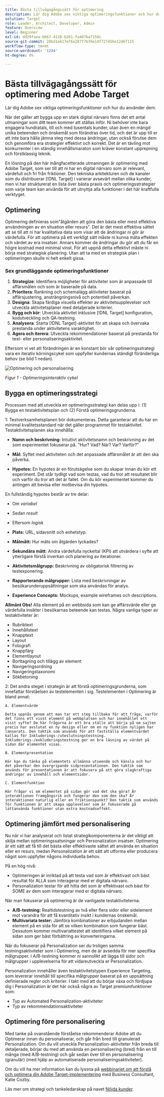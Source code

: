 ```yaml
---
title: Bästa tillvägagångssätt för optimering
description: Lär dig Adobe sex viktiga optimeringsfunktioner och hur du använder dem.
solution: Target
role: Leader, Architect, Developer, Admin
feature: Overview
level: Beginner
exl-id: dd29faea-bb67-4128-b261-fa407ba7158c
source-git-commit: 20bd1eb17ef6e287f7b76e14f727456e12d6f115
workflow-type: tm+mt
source-wordcount: '1244'
ht-degree: 0%

---
```


# Bästa tillvägagångssätt för optimering med Adobe Target

Lär dig Adobe sex viktiga optimeringsfunktioner och hur du använder dem.

När det gäller att bygga upp en stark digital närvaro finns det ett antal utmaningar som ditt team kommer att ställas inför. Ni behöver inte bara engagera hundratals, till och med tusentals kunder, utan även en mängd unika beteenden och önskemål som förändras över tid, och det är upp till er att inte bara hålla jämna steg med dessa ändringar, utan också förutse dem och genomföra era strategier effektivt och korrekt. Det är en tävling mot konkurrenter i en ständig innehållsmaraton som kräver konstant upprepning och förstklassig teknik.

En lösning på den här mångfacetterade utmaningen är optimering med Adobe Target, som ser till att ni har en digital närvaro som är relevant, värdefull och fri från friktioner. Den tekniska arkitekturen och de kanaler som du distribuerar [!DNL Target] i varierar avsevärt mellan olika kunder, men vi har strukturerat en lista över bästa praxis och optimeringsstrategier som varje team kan använda för att utnyttja alla funktioner i det här kraftfulla verktyget.

## Optimering

Optimering definieras som&quot;åtgärden att göra den bästa eller mest effektiva användningen av en situation eller resurs&quot;. Det är det mest effektiva sättet att se till att ni har kvalitativa data som visar att de ändringar ni gör är värdefulla. För att optimera på ett verkligt sätt måste ni kunna mäta effekten och värdet av era insatser. Annars kommer de ändringar du gör att du får en högre kostnad med minimal vinst. För att uppnå detta effektivt måste ni börja med strategisk planering. Utan att ta med en strategisk plan i optimeringen skulle ni helt enkelt gissa.

### Sex grundläggande optimeringsfunktioner

1. **Strategize**: Identifiera möjligheter för aktiviteter som är anpassade till affärsmålen och som är baserade på data.
1. **Prioritera**: Rankning och schemalägg aktiviteter baserat på affärsjustering, ansträngningsnivå och potentiell påverkan.
1. **Designa**: Skapa färdiga visuella effekter av aktivitetsupplevelser och utveckla aktivitetsplaner med detaljerade kriterier.
1. **Bygg och kör**: Utveckla aktivitet inklusive [!DNL Target] konfiguration, kodutveckling och QA-testning.
1. **Analysera**: Starta [!DNL Target]-aktivitet för att skapa och övervaka prestanda under aktivitetens varaktighet.
1. **Agera och iterera**: Utveckla rekommendationer baserat på prestanda för test- eller personaliseringsaktivitet.

Eftersom vi vet att förändringen är en konstant bör vår optimeringsstrategi vara en iterativ körningscykel som uppfyller kundernas ständigt föränderliga behov (se bild 1 nedan).

![Optimering och personalisering](assets/optimize-and-personalize.png)

_Figur 1 - Optimeringsinteraktiv cykel_

## Bygga en optimeringsstrategi

Processen med att utveckla en optimeringsstrategi kan delas upp i: (1) Bygga en testaktivitetsplan och (2) Förstå optimeringsgrunderna.

1: Testverksamhetsplanen bör dokumenteras. Detta garanterar att du har en minimal kvalitetsstandard när det gäller programmet för testaktivitet. Testaktivitetsplanen ska innehålla:

* **Namn och beskrivning:** Intuitivt aktivitetsnamn och beskrivning av det som experimentet fokuserar på. &quot;Hur? Vad? När? Var? Varför?&quot;

* **Mål:** Syftet med aktiviteten och det anpassade affärsmålet är att den ska påverka.

* **Hypotes:** En hypotes är en förutsägelse som du skapar innan du kör ett experiment. Det står tydligt vad som testas, vad du tror att resultatet blir och varför du tror att det är fallet. Om du kör experimentet kommer du antingen att bevisa eller motbevisa din hypotes.

En fullständig hypotes består av tre delar:

* Om _variabel_
* Sedan _result_
* Eftersom _logisk_

* **Plats:** URL, sidavsnitt och enhetstyp.
* **Målmått:** Hur mäts om åtgärden lyckades?
* **Sekundära mått:** Andra värdefulla nyckeltal (KPI) att utvärdera i syfte att ytterligare förstå inverkan och planering av iterationer.
* **Aktivitetsmålgrupp:** Beskrivning av obligatorisk filtrering av testexponering.
* **Rapporterande målgrupper:** Lista med beskrivningar av besökarunderuppsättningar som ska användas för analys.
* **Experience Concepts:** Mockups, example wireframes och descriptions.

**Allmänt Obs!** Alla element på en webbsida som kan ge affärsvärde eller ge värdefulla insikter i besökarnas beteende kan testas. Några vanliga typer av testaktiviteter är:

* Rubriktext
* Innehållstext
* Knapptext
* Layout
* Fotografi
* Knappfärg
* Elementlayout
* Borttagning och tillägg av element
* Navigeringsordning
* Navigeringstaxonomi
* Sökbetoning

2: Det andra steget i strategin är att förstå optimeringsgrunderna, som innefattar förståelsen av testelementen i sig. Testelementen i Optimering är bland annat:

    A. Elementvärde
    
    Detta uppnås genom att man tar ett steg tillbaka för att fråga, varför det finns ett visst element på webbplatsen och har innehållet ett visst syfte? De här frågorna är ett bra ställe att börja på om sajten precis har avslutat en ny design eller om en ny funktion nyligen har lanserats. Den taktik som används för att fastställa elementvärdet kallas för Inkluderings-/uteslutningstestning. Inkluderings-/exkluderingstestning ger en bra läsning av värdet på sidan där elementet visas.
    
    B. Elementpresentation
    
    Här kan du tänka på elementets allmänna utseende och känsla och hur det påverkar den övergripande sidpresentationen. Den taktik som används för presentationen är att fokusera på att göra slagkraftiga ändringar av innehåll och elementsidor.
    
    C. Elementfunktion
    
    Här frågar vi om elementet på sidan gör vad det ska göra? Är interaktionen framgångsrik och fungerar den som den ska? Är interaktionen naturlig eller en friktionspunkt? Den taktik som används för funktionen är att skapa upplevelser som är fokuserade på lättanvända funktioner utan extra kostnadseffekt.

## Optimering jämfört med personalisering

Nu när vi har analyserat och listat strategikomponenterna är det viktigt att skilja mellan optimeringssatsningar och Personalization insatser. Optimering är ett sätt att få till det bästa eller effektivaste sättet att använda en situation eller en resurs, medan Personalization är ett sätt att utforma eller producera något som uppfyller någons individuella behov.

På en hög nivå:

* Optimeringen är inriktad på att testa vad som är effektivast och bäst resultat för ALLA som interagerar med er digitala närvaro.
* Personalization testar för att hitta det som är effektivast och bäst för SOME av dem som interagerar med er digitala närvaro.

När man fokuserar på optimering är de vanligaste testaktiviteterna:

* **A/B-testning:** Realtidstestning av två eller flera sidor eller sidelement mot varandra för att få kvantitativ insikt i kundernas önskemål.
* **Multivariata tester:** Jämföra kombinationer av erbjudanden mellan element på en sida för att se vilken kombination som fungerar bäst. Dessutom kommer multivariattestet att identifiera vilket element på sidan som ger bäst förbättring av konverteringarna.

När du fokuserar på Personalization ser du troligen samma testningsaktiviteter som i Optimering, men de är avsedda för mer specifika målgrupper. I A/B-testning kommer ni sannolikt att lägga till sidor och målgrupper i upplevelserna för att vidareutveckla er Personalization.

Personalization innehåller även testaktivitetstypen Experience Targeting, som levererar innehåll till specifika målgrupper baserat på en uppsättning definierade regler och kriterier. I takt med att du börjar växa och fördjupa dig i Personalization är det här också några av Target premiumfunktioner som:

* Typ av Automated Personalization-aktiviteter
* Typ av rekommendationsaktiviteter

## Optimering före personalisering

Med tanke på ovanstående förståelse rekommenderar Adobe att du Optimerar innan du personaliserar, och går från bred till granulerad Personalization. Om du vill utveckla Personalization-aktiviteter från breda till detaljerade, börjar du med att använda en personalisering (bred) från en till många (med A/B-testning) och går sedan över till en personalisering (granulär) (med hjälp av automatiserade personaliseringsaktiviteter).

Om du vill ha mer information kan du lyssna på [webbinariet om att förstå och optimera din Adobe Target-implementering](https://adobecustomersuccess.adobeconnect.com/pkfafpzd9yarmp4/) med Business Consultant, Katie Cozby.

Läs mer om strategi och tankeledarskap på navet [Nöjda kunder](https://experienceleague.adobe.com/docs/customer-success/customer-success/overview.html?lang=sv-SE).
